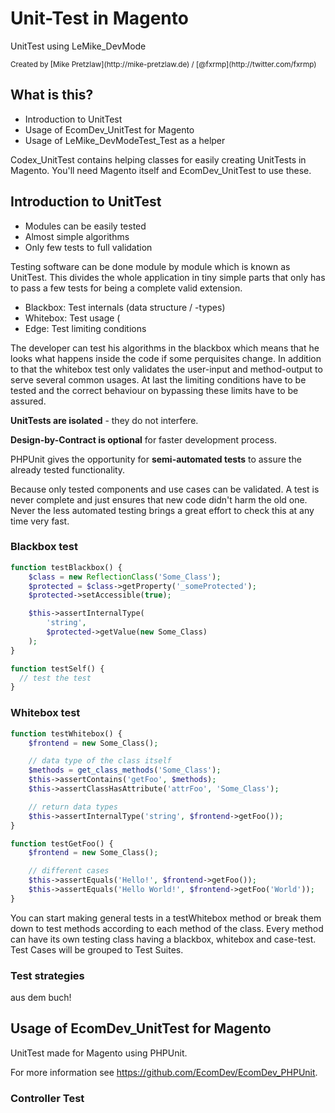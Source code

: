 # Unit-Test in Magento

UnitTest using LeMike_DevMode

<small>
    Created by [Mike Pretzlaw](http://mike-pretzlaw.de) / [@fxrmp](http://twitter.com/fxrmp)
</small>


## What is this?

- Introduction to UnitTest
- Usage of EcomDev_UnitTest for Magento
- Usage of LeMike_DevModeTest_Test as a helper

<aside class="notes">
    Codex_UnitTest contains helping classes for easily creating UnitTests in Magento.
    You'll need Magento itself and EcomDev_UnitTest to use these.
</aside>



## Introduction to UnitTest

- Modules can be easily tested
- Almost simple algorithms
- Only few tests to full validation

<aside class="notes">
    Testing software can be done module by module which is known as UnitTest.
    This divides the whole application in tiny simple parts that only has to pass a few tests for being a complete
    valid extension.
</aside>


- Blackbox: Test internals (data structure / -types)
- Whitebox: Test usage (
- Edge: Test limiting conditions

<aside class="notes">
    The developer can test his algorithms in the blackbox which means that he looks what happens inside the code
    if some perquisites change.
    In addition to that the whitebox test only validates the user-input and method-output to serve several common
    usages.
    At last the limiting conditions have to be tested and the correct behaviour on bypassing these limits have to be
    assured.
</aside>


**UnitTests are isolated** - they do not interfere.

**Design-by-Contract is optional** for faster development process.

PHPUnit gives the opportunity for **semi-automated tests** to assure the already tested functionality.
<aside class="notes">
    Because only tested components and use cases can be validated.
    A test is never complete and just ensures that new code didn't harm the old one.
    Never the less automated testing brings a great effort to check this at any time very fast.
</aside>


### Blackbox test

```php
function testBlackbox() {
    $class = new ReflectionClass('Some_Class');
    $protected = $class->getProperty('_someProtected');
    $protected->setAccessible(true);

    $this->assertInternalType(
        'string',
        $protected->getValue(new Some_Class)
    );
}
```

```php
function testSelf() {
  // test the test
}
```


### Whitebox test

```php
function testWhitebox() {
    $frontend = new Some_Class();

    // data type of the class itself
    $methods = get_class_methods('Some_Class');
    $this->assertContains('getFoo', $methods);
    $this->assertClassHasAttribute('attrFoo', 'Some_Class');

    // return data types
    $this->assertInternalType('string', $frontend->getFoo());
}
```

```php
function testGetFoo() {
    $frontend = new Some_Class();

    // different cases
    $this->assertEquals('Hello!', $frontend->getFoo());
    $this->assertEquals('Hello World!', $frontend->getFoo('World'));
}
```

<aside class="notes">
    You can start making general tests in a testWhitebox method or break them down to test methods according to
    each method of the class.
    Every method can have its own testing class having a blackbox, whitebox and case-test.
    Test Cases will be grouped to Test Suites.
</aside>


### Test strategies

<aside class="notes">
    aus dem buch!
</aside>



## Usage of EcomDev_UnitTest for Magento

UnitTest made for Magento using PHPUnit.

For more information see https://github.com/EcomDev/EcomDev_PHPUnit.


### Controller Test
